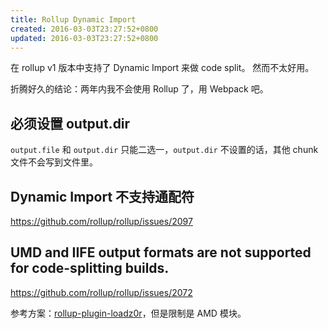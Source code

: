 ```yaml
---
title: Rollup Dynamic Import
created: 2016-03-03T23:27:52+0800
updated: 2016-03-03T23:27:52+0800
---
```



在 rollup v1 版本中支持了 Dynamic Import 来做 code split。
然而不太好用。

折腾好久的结论：两年内我不会使用 Rollup 了，用 Webpack 吧。

## 必须设置 output.dir

`output.file` 和 `output.dir` 只能二选一，`output.dir` 不设置的话，其他 chunk 文件不会写到文件里。

## Dynamic Import 不支持通配符

https://github.com/rollup/rollup/issues/2097

## UMD and IIFE output formats are not supported for code-splitting builds.

https://github.com/rollup/rollup/issues/2072

参考方案：[rollup-plugin-loadz0r](https://github.com/surma/rollup-plugin-loadz0r)，但是限制是 AMD 模块。
